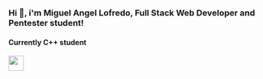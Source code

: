 ### Hi 👋, i'm Miguel Angel Lofredo, Full Stack Web Developer and Pentester student! 

####  Currently C++ student

<img width="30" src="https://cdn.jsdelivr.net/gh/devicons/devicon@latest/icons/cplusplus/cplusplus-original.svg" />
          
